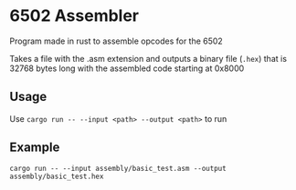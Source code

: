 # 6502 Assembler

Program made in rust to assemble opcodes for the 6502

Takes a file with the .asm extension and outputs a binary file (`.hex`) that is 32768 bytes long with the assembled code starting at 0x8000

## Usage

Use `cargo run -- --input <path> --output <path>` to run

## Example

`cargo run -- --input assembly/basic_test.asm --output assembly/basic_test.hex`
